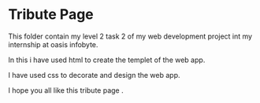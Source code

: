 <h1>Tribute Page</h1>

This folder contain my level 2 task 2 of my web development project int my internship at oasis infobyte.

In this i have used html to create the templet of the web app.

I have used css to decorate and design the web app.

I hope you all like this tribute page .

